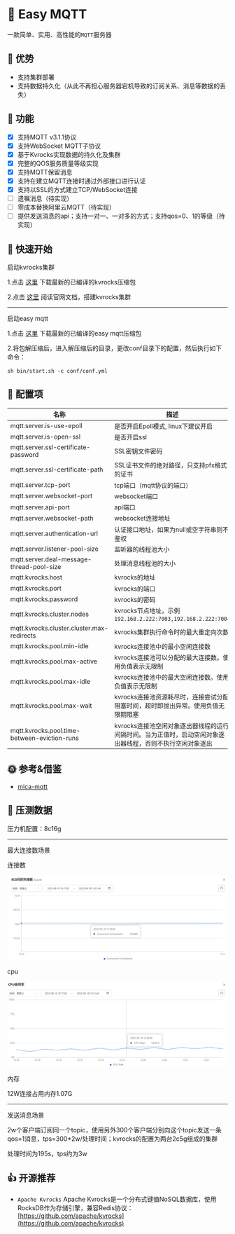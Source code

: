 # 💎 Easy MQTT
一款简单、实用、高性能的`MQTT`服务器
## 💪 优势
- 支持集群部署
- 支持数据持久化（从此不再担心服务器宕机导致的订阅关系、消息等数据的丢失）
## 🚩 功能
- [x] 支持MQTT v3.1.1协议
- [x] 支持WebSocket MQTT子协议
- [x] 基于Kvrocks实现数据的持久化及集群
- [x] 完整的QOS服务质量等级实现
- [x] 支持MQTT保留消息
- [x] 支持在建立MQTT连接时通过外部接口进行认证
- [x] 支持以SSL的方式建立TCP/WebSocket连接
- [ ] 遗嘱消息（待实现）
- [ ] 零成本替换阿里云MQTT（待实现）
- [ ] 提供发送消息的api；支持一对一、一对多的方式；支持qos=0、1的等级（待实现）
## 🚀 快速开始

启动kvrocks集群

1.点击 [这里](https://github.com/EasyProgramming/easy-mqtt/releases) 下载最新的已编译的kvrocks压缩包

2.点击 [这里](https://kvrocks.apache.org/docs/getting-started) 阅读官网文档，搭建kvrocks集群

---

启动easy mqtt

1.点击 [这里](https://github.com/EasyProgramming/easy-mqtt/releases) 下载最新的已编译的easy mqtt压缩包

2.将包解压缩后，进入解压缩后的目录，更改conf目录下的配置，然后执行如下命令：
```shell script
sh bin/start.sh -c conf/conf.yml
```
## 🔧 配置项

| 名称                                       | 描述                                                                                     | 默认值                         |
| ----------------------------------------- | ---------------------------------------------------------------------------------------- | --------------------------- |
| mqtt.server.is-use-epoll                  | 是否开启Epoll模式, linux下建议开启                                                           | false                            |
| mqtt.server.is-open-ssl                   | 是否开启ssl                                                                               | false                         |
| mqtt.server.ssl-certificate-password      | SSL密钥文件密码                                                                             |                          |
| mqtt.server.ssl-certificate-path          | SSL证书文件的绝对路径，只支持pfx格式的证书                                                      |                          |
| mqtt.server.tcp-port                      | tcp端口（mqtt协议的端口）                                                                   | 8081                         |
| mqtt.server.websocket-port                | websocket端口                                                                            | 8082                         |
| mqtt.server.api-port                      | api端口                                                                                 |  8083                         |
| mqtt.server.websocket-path                | websocket连接地址                                                                         | /websocket                         |
| mqtt.server.authentication-url            | 认证接口地址，如果为null或空字符串则不鉴权                                                       |                          |
| mqtt.server.listener-pool-size                  | 监听器的线程池大小                                                                         | 核心数*2                         |
| mqtt.server.deal-message-thread-pool-size       | 处理消息线程池的大小                                                                              |  核心数*3                         |
| mqtt.kvrocks.host                              | kvrocks的地址                                                                                |                           |
| mqtt.kvrocks.port                              | kvrocks的端口                                                                                |                          |
| mqtt.kvrocks.password                          | kvrocks的密码                                                                                   |                           |
| mqtt.kvrocks.cluster.nodes                     | kvrocks节点地址，示例`192.168.2.222:7003,192.168.2.222:7004`                               |                           |
| mqtt.kvrocks.cluster.cluster.max-redirects     | kvrocks集群执行命令时的最大重定向次数                                                           |                          |
| mqtt.kvrocks.pool.min-idle                     | kvrocks连接池中的最小空闲连接数                                                               |   12                         |
| mqtt.kvrocks.pool.max-active                   | kvrocks连接池可以分配的最大连接数。使用负值表示无限制                                            |  12                         |
| mqtt.kvrocks.pool.max-idle                     | kvrocks连接池中的最大空闲连接数。使用负值表示无限制                                             |  12                         |
| mqtt.kvrocks.pool.max-wait                     | kvrocks连接池资源耗尽时，连接尝试分配阻塞时间，超时即抛出异常。使用负值无限期阻塞                     |  -1                         |
| mqtt.kvrocks.pool.time-between-eviction-runs   | kvrocks连接池空闲对象逐出器线程的运行间隔时间。当为正值时，启动空闲对象逐出器线程，否则不执行空闲对象逐出                     |  -1                         |

## 🌞 参考&借鉴
- [mica-mqtt](https://gitee.com/596392912/mica-mqtt)

## 🧾 压测数据

压力机配置：8c16g

---

最大连接数场景

连接数

![connect](doc/12w_connect_num.jpg "连接数")

cpu

![cpu](doc/12w_cpu.jpg "cpu使用率")

内存

12W连接占用内存1.07G

---

发送消息场景

2w个客户端订阅同一个topic，使用另外300个客户端分别向这个topic发送一条qos=1消息，tps=300*2w/处理时间；kvrocks的配置为两台2c5g组成的集群

处理时间为195s，tps约为3w

## 👍 开源推荐
- `Apache Kvrocks` Apache Kvrocks是一个分布式键值NoSQL数据库，使用RocksDB作为存储引擎，兼容Redis协议：[https://github.com/apache/kvrocks](https://github.com/apache/kvrocks)
